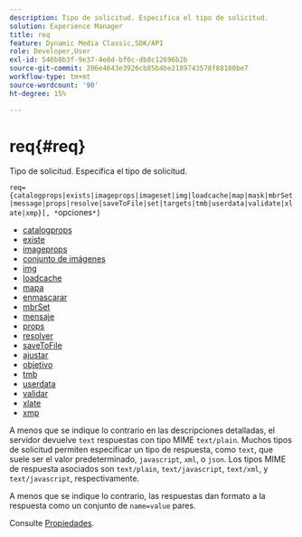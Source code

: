```yaml
---
description: Tipo de solicitud. Especifica el tipo de solicitud.
solution: Experience Manager
title: req
feature: Dynamic Media Classic,SDK/API
role: Developer,User
exl-id: 546b8b3f-9e37-4e8d-bf0c-db8c12696b2b
source-git-commit: 206e4643e3926cb85b4be2189743578f88180be7
workflow-type: tm+mt
source-wordcount: '90'
ht-degree: 15%

---
```


# req{#req}

Tipo de solicitud. Especifica el tipo de solicitud.

`req={catalogprops|exists|imageprops|imageset|img|loadcache|map|mask|mbrSet|message|props|resolve|saveToFile|set|targets|tmb|userdata|validate|xlate|xmp}[, *`opciones`*]`

* [catalogprops](r-catalogprops.md)
* [existe](r-exists.md)
* [imageprops](r-imageprops.md)
* [conjunto de imágenes](r-imageset-req.md)
* [img](r-img.md)
* [loadcache](r-loadcache.md)
* [mapa](r-map-req.md)
* [enmascarar](r-mask-req.md)
* [mbrSet](r-mbrset.md)
* [mensaje](r-message.md)
* [props](r-props.md)
* [resolver](r-resolve.md)
* [saveToFile](r-savetofile.md)
* [ajustar](r-set.md)
* [objetivo](r-targets.md)
* [tmb](r-tmb.md)
* [userdata](r-userdata.md)
* [validar](r-is-http-validate.md)
* [xlate](r-xlate.md)
* [xmp](r-xmp.md)

A menos que se indique lo contrario en las descripciones detalladas, el servidor devuelve `text` respuestas con tipo MIME `text/plain`. Muchos tipos de solicitud permiten especificar un tipo de respuesta, como `text`, que suele ser el valor predeterminado, `javascript`, `xml`, o `json`. Los tipos MIME de respuesta asociados son `text/plain`, `text/javascript`, `text/xml`, y `text/javascript`, respectivamente.

A menos que se indique lo contrario, las respuestas dan formato a la respuesta como un conjunto de `name=value` pares.

Consulte [Propiedades](../../../../../../is-api/http-ref/image-serving-api-ref/c-http-protocol-reference/c-response-data/c-properties/c-properties.md#concept-49c609fd6de942cab422ee412353c9d9).

